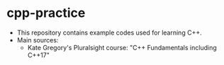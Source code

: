 # cpp-practice
- This repository contains example codes used for learning C++.
- Main sources:
  - Kate Gregory's Pluralsight course: "C++ Fundamentals including C++17"
